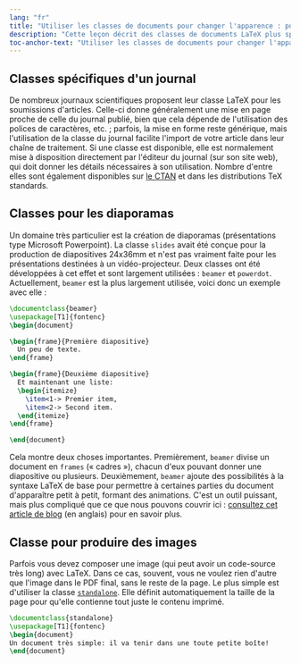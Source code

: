 ```yaml
---
lang: "fr"
title: "Utiliser les classes de documents pour changer l'apparence : pour aller plus loin"
description: "Cette leçon décrit des classes de documents LaTeX plus spécialisées."
toc-anchor-text: "Utiliser les classes de documents pour changer l'apparence : pour aller plus loin"
---
```


## Classes spécifiques d'un journal

De nombreux journaux scientifiques proposent leur classe LaTeX pour les
soumissions d'articles. Celle-ci donne généralement une mise en page proche de
celle du journal publié, bien que cela dépende de l'utilisation des polices de
caractères, etc. ; parfois, la mise en forme reste générique, mais l'utilisation
de la classe du journal facilite l'import de votre article dans leur chaîne de
traitement. Si une classe est disponible, elle est normalement mise à disposition
directement par l'éditeur du journal (sur son site web), qui doit donner les
détails nécessaires à son utilisation. Nombre d'entre elles sont également
disponibles sur [le CTAN](https://www.ctan.org/) et dans les distributions TeX
standards.


## Classes pour les diaporamas

Un domaine très particulier est la création de diaporamas (présentations type
Microsoft Powerpoint). La classe `slides` avait été conçue pour la production
de diapositives 24x36mm et n'est pas vraiment faite pour les présentations
destinées à un vidéo-projecteur. Deux classes ont été développées à cet effet
et sont largement utilisées : `beamer` et `powerdot`. Actuellement, `beamer`
est la plus largement utilisée, voici donc un exemple avec elle :

```latex
\documentclass{beamer}
\usepackage[T1]{fontenc}
\begin{document}

\begin{frame}{Première diapositive}
  Un peu de texte.
\end{frame}

\begin{frame}{Deuxième diapositive}
  Et maintenant une liste:
  \begin{itemize}
    \item<1-> Premier item,
    \item<2-> Second item.
  \end{itemize}
\end{frame}

\end{document}
```

Cela montre deux choses importantes. Premièrement, `beamer` divise un document
en `frames` (« cadres »), chacun d'eux pouvant donner une diapositive ou
plusieurs. Deuxièmement, `beamer` ajoute des possibilités à la syntaxe LaTeX
de base pour permettre à certaines parties du document d'apparaître petit à
petit, formant des animations. C'est un outil puissant, mais plus compliqué
que ce que nous pouvons couvrir ici :
[consultez cet article de blog](https://www.texdev.net/2014/01/17/the-beamer-slide-overlay-concept/)
(en anglais) pour en savoir plus.


## Classe pour produire des images

Parfois vous devez composer une image (qui peut avoir un code-source très long)
avec LaTeX. Dans ce cas, souvent, vous ne voulez rien d'autre que l'image dans 
le PDF final, sans le reste de la page. Le plus simple est d'utiliser la classe
[`standalone`](https://ctan.org/pkg/standalone). Elle définit automatiquement la
taille de la page pour qu'elle contienne tout juste le contenu imprimé.

```latex
\documentclass{standalone}
\usepackage[T1]{fontenc}
\begin{document}
Un document très simple: il va tenir dans une toute petite boîte!
\end{document}
```
